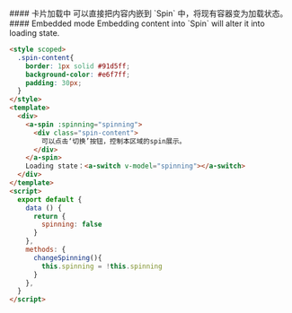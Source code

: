 <cn>
#### 卡片加载中
可以直接把内容内嵌到 `Spin` 中，将现有容器变为加载状态。
</cn>

<us>
#### Embedded mode
Embedding content into `Spin` will alter it into loading state.
</us>

```html
<style scoped>
  .spin-content{
    border: 1px solid #91d5ff;
    background-color: #e6f7ff;
    padding: 30px;
  }
</style>
<template>
  <div>
    <a-spin :spinning="spinning">
      <div class="spin-content">
        可以点击‘切换’按钮，控制本区域的spin展示。
      </div>
    </a-spin>
    Loading state：<a-switch v-model="spinning"></a-switch>
  </div>
</template>
<script>
  export default {
    data () {
      return {
        spinning: false
      }
    },
    methods: {
      changeSpinning(){
        this.spinning = !this.spinning
      }
    },
  }
</script>
```
